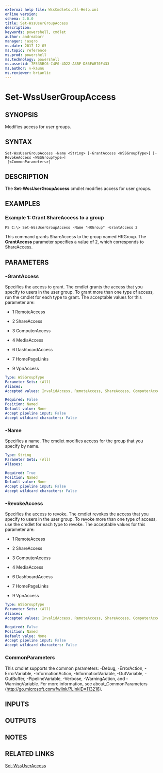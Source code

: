 ```yaml
---
external help file: WssCmdlets.dll-Help.xml
online version: 
schema: 2.0.0
title: Set-WssUserGroupAccess
description: 
keywords: powershell, cmdlet
author: andreabarr
manager: jasgro
ms.date: 2017-12-05
ms.topic: reference
ms.prod: powershell
ms.technology: powershell
ms.assetid: 7F535BC6-C4F0-4D22-A35F-D86FAB70F433
ms.author: v-kaunu
ms.reviewer: brianlic
---
```


# Set-WssUserGroupAccess

## SYNOPSIS
Modifies access for user groups.

## SYNTAX

```
Set-WssUserGroupAccess -Name <String> [-GrantAccess <WSSGroupType>] [-RevokeAccess <WSSGroupType>]
 [<CommonParameters>]
```

## DESCRIPTION
The **Set-WssUserGroupAccess** cmdlet modifies access for user groups.

## EXAMPLES

### Example 1: Grant ShareAccess to a group
```
PS C:\> Set-WssUserGroupAccess -Name "HRGroup" -GrantAccess 2
```

This command grants ShareAccess to the group named HRGroup.
The **GrantAccess** parameter specifies a value of 2, which corresponds to ShareAccess.

## PARAMETERS

### -GrantAccess
Specifies the access to grant.
The cmdlet grants the access that you specify to users in the user group.
To grant more than one type of access, run the cmdlet for each type to grant.
The acceptable values for this parameter are:


- 1 RemoteAccess

- 2 ShareAccess

- 3 ComputerAccess

- 4 MediaAccess

- 6 DashboardAccess

- 7 HomePageLinks

- 9 VpnAccess

```yaml
Type: WSSGroupType
Parameter Sets: (All)
Aliases: 
Accepted values: InvalidAccess, RemoteAccess, ShareAccess, ComputerAccess, MediaAccess, AddInAccess, DashboardAccess, HomePageLinks, NetworkAlertAccess, VpnAccess, InvisibleToDashboard

Required: False
Position: Named
Default value: None
Accept pipeline input: False
Accept wildcard characters: False
```

### -Name
Specifies a name.
The cmdlet modifies access for the group that you specify by name.

```yaml
Type: String
Parameter Sets: (All)
Aliases: 

Required: True
Position: Named
Default value: None
Accept pipeline input: False
Accept wildcard characters: False
```

### -RevokeAccess
Specifies the access to revoke.
The cmdlet revokes the access that you specify to users in the user group.
To revoke more than one type of access, use the cmdlet for each type to revoke.
The acceptable values for this parameter are:


- 1 RemoteAccess

- 2 ShareAccess

- 3 ComputerAccess

- 4 MediaAccess

- 6 DashboardAccess

- 7 HomePageLinks

- 9 VpnAccess

```yaml
Type: WSSGroupType
Parameter Sets: (All)
Aliases: 
Accepted values: InvalidAccess, RemoteAccess, ShareAccess, ComputerAccess, MediaAccess, AddInAccess, DashboardAccess, HomePageLinks, NetworkAlertAccess, VpnAccess, InvisibleToDashboard

Required: False
Position: Named
Default value: None
Accept pipeline input: False
Accept wildcard characters: False
```

### CommonParameters
This cmdlet supports the common parameters: -Debug, -ErrorAction, -ErrorVariable, -InformationAction, -InformationVariable, -OutVariable, -OutBuffer, -PipelineVariable, -Verbose, -WarningAction, and -WarningVariable. For more information, see about_CommonParameters (http://go.microsoft.com/fwlink/?LinkID=113216).

## INPUTS

## OUTPUTS

## NOTES

## RELATED LINKS

[Set-WssUserAccess](./Set-WssUserAccess.md)

